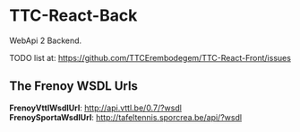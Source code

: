 # TTC-React-Back

WebApi 2 Backend.  

TODO list at: https://github.com/TTCErembodegem/TTC-React-Front/issues

The Frenoy WSDL Urls
--------------------
**FrenoyVttlWsdlUrl**: http://api.vttl.be/0.7/?wsdl  
**FrenoySportaWsdlUrl**: http://tafeltennis.sporcrea.be/api/?wsdl